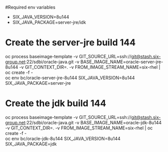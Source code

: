 #Required env variables

- SIX_JAVA_VERSION=8u144
- SIX_JAVA_PACKAGE=server-jre/idk

# Create the server-jre build 144
oc process baseimage-template -v GIT_SOURCE_URL=ssh://git@stash.six-group.net:22/sdbi/oracle-java.git -v BASE_IMAGE_NAME=oracle-server-jre-8u144 -v GIT_CONTEXT_DIR=. -v FROM_IMAGE_STREAM_NAME=six-rhel  | oc create -f -  
oc env bc/oracle-server-jre-8u144 SIX_JAVA_VERSION=8u144 SIX_JAVA_PACKAGE=server-jre

# Create the jdk build 144
oc process baseimage-template -v GIT_SOURCE_URL=ssh://git@stash.six-group.net:22/sdbi/oracle-java.git -v BASE_IMAGE_NAME=oracle-jdk-8u144 -v GIT_CONTEXT_DIR=. -v FROM_IMAGE_STREAM_NAME=six-rhel  | oc create -f -  
oc env bc/oracle-jdk-8u144 SIX_JAVA_VERSION=8u144 SIX_JAVA_PACKAGE=jdk
